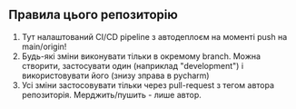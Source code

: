 <h2>Правила цього репозиторію</h2>

1. Тут налаштований CI/CD pipeline з автодеплоєм на моменті push на main/origin!
2. Будь-які зміни виконувати тільки в окремому branch. Можна створити, застосувати один (наприклад "development") і використовувати його (знизу зправа в pycharm)
3. Усі зміни застосовувати тільки через pull-request з тегом автора репозиторія. Мерджить/пушить - лише автор.
